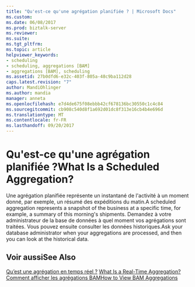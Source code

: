```yaml
---
title: "Qu'est-ce qu'une agrégation planifiée ? | Microsoft Docs"
ms.custom: 
ms.date: 06/08/2017
ms.prod: biztalk-server
ms.reviewer: 
ms.suite: 
ms.tgt_pltfrm: 
ms.topic: article
helpviewer_keywords:
- scheduling
- scheduling, aggregations [BAM]
- aggregations [BAM], scheduling
ms.assetid: 27b0dfd6-e32c-403f-805a-48c9ba112d28
caps.latest.revision: "7"
author: MandiOhlinger
ms.author: mandia
manager: anneta
ms.openlocfilehash: e7d4de675f08ebbb42cf678136bc30550c1c4c84
ms.sourcegitcommit: cb908c540d8f1a692d01dc8f313e16cb4b4e696d
ms.translationtype: MT
ms.contentlocale: fr-FR
ms.lasthandoff: 09/20/2017
---
```

# <a name="what-is-a-scheduled-aggregation"></a><span data-ttu-id="9f54e-103">Qu'est-ce qu'une agrégation planifiée ?</span><span class="sxs-lookup"><span data-stu-id="9f54e-103">What Is a Scheduled Aggregation?</span></span>
<span data-ttu-id="9f54e-104">Une agrégation planifiée représente un instantané de l'activité à un moment donné, par exemple, un résumé des expéditions du matin.</span><span class="sxs-lookup"><span data-stu-id="9f54e-104">A scheduled aggregation represents a snapshot of the business at a specific time, for example, a summary of this morning's shipments.</span></span> <span data-ttu-id="9f54e-105">Demandez à votre administrateur de la base de données à quel moment vos agrégations sont traitées. Vous pouvez ensuite consulter les données historiques.</span><span class="sxs-lookup"><span data-stu-id="9f54e-105">Ask your database administrator when your aggregations are processed, and then you can look at the historical data.</span></span>  
  
## <a name="see-also"></a><span data-ttu-id="9f54e-106">Voir aussi</span><span class="sxs-lookup"><span data-stu-id="9f54e-106">See Also</span></span>  
 <span data-ttu-id="9f54e-107">[Qu’est une agrégation en temps réel ?](../core/what-is-a-real-time-aggregation.md) </span><span class="sxs-lookup"><span data-stu-id="9f54e-107">[What Is a Real-Time Aggregation?](../core/what-is-a-real-time-aggregation.md) </span></span>  
 [<span data-ttu-id="9f54e-108">Comment afficher les agrégations BAM</span><span class="sxs-lookup"><span data-stu-id="9f54e-108">How to View BAM Aggregations</span></span>](../core/how-to-view-bam-aggregations.md)